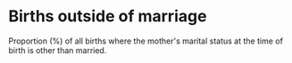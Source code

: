 # Births outside of marriage

Proportion (%) of all births where the mother's marital status at the time of birth is other than married.